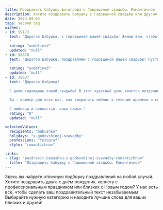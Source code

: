 ```yaml
---
title: Поздравить бабушку фотографа с Годовщиной свадьбы. Романтичное
description: Хотите поздравить бабушку с Годовщиной свадьбы или другим праздником? Наш ИИ создаст незабываемое поздравление, а вы обязательно выделитесь среди других.  
date: 2024-09-04
tags: second tag
wishes:
- id: 59173
  text: "Дорогая Бабушка, с годовщиной вашей свадьбы! Желаю вам, чтобы ваша любовь, как и ваши фотографии, оставалась такой же яркой, живой и прекрасной спустя годы!
  "
  rating: "undefined"
  updated: "null"
- id: 58678
  text: "Дорогой Бабушке, поздравляем с годовщиной Вашей свадьбы! Пусть любовь, что пронесла вас сквозь годы,  сияет ярче, чем  кадр из Вашего фотоальбома. Желаем Вам крепкого здоровья, неиссякаемого счастья и бесконечного  взаимопонимания!
  "
  rating: "undefined"
  updated: "null"
- id: 38637
  text: "Дорогая бабушка!
  
  С днем годовщины вашей свадьбы! В этот чудесный день хочется поздравить вас с тем, что вы вместе уже столько лет, сохранив искреннюю любовь и нежность в своих сердцах. Как фотограф, вы отлично знаете, как запечатлеть самые яркие моменты жизни, и ваша семья — это настоящая галерея счастья, наполненная воспоминаниями, улыбками и теплом.
  
  Вы — пример для всех нас, как сохранить любовь в течение времени и сделать каждый день особенным. Пусть ваши дни будут такими же яркими, как ваши фотографии, а каждый миг — наполненным радостью и взаимопониманием.
  
  С любовью и нежностью, ваша семья."
  rating: "0"
  updated: "null"

selectedValues:
  recipients: "babushku"
  holidays: "s-godovshinoj-svavadby"
  professions: "fotograf"
  style: "romantichnoe"

links:
- slug: "pozdravit-babushku-s-godovshinoj-svavadby-romantichnoe"
  title: "Поздравить бабушку с Годовщиной свадьбы. Романтичное"
---
```


Здесь вы найдете отличную подборку поздравлений на любой случай. 
Хотите поздравить друга с днём рождения, коллегу с профессиональным праздником или близких с Новым годом? У нас есть всё, чтобы сделать ваш поздравительный текст незабываемым. Выбирайте нужную категорию и находите лучшие слова для ваших близких и друзей!
